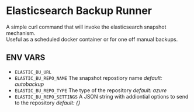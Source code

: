 # Elasticsearch Backup Runner
A simple curl command that will invoke the elasticsearch snapshot mechanism.  
Useful as a scheduled docker container or for one off manual backups.

ENV VARS
--------
- `ELASTIC_BU_URL`
- `ELASTIC_BU_REPO_NAME` The snapshot repostiory name _default: autobackup_
- `ELASTIC_BU_REPO_TYPE` The type of the repository _default: azure_
- `ELASTIC_BU_REPO_SETTINGS` A JSON string with addiontial options to send to the repository _default: {}_